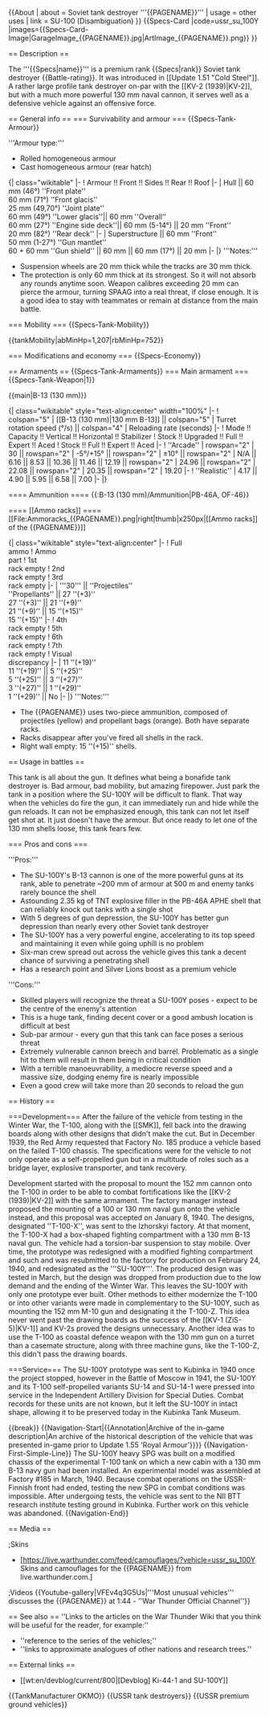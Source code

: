 {{About
| about = Soviet tank destroyer '''{{PAGENAME}}'''
| usage = other uses
| link = SU-100 (Disambiguation)
}}
{{Specs-Card
|code=ussr_su_100Y
|images={{Specs-Card-Image|GarageImage_{{PAGENAME}}.jpg|ArtImage_{{PAGENAME}}.png}}
}}

== Description ==
<!-- ''In the description, the first part should be about the history of the creation and combat usage of the vehicle, as well as its key features. In the second part, tell the reader about the ground vehicle in the game. Insert a screenshot of the vehicle, so that if the novice player does not remember the vehicle by name, he will immediately understand what kind of vehicle the article is talking about.'' -->
The '''{{Specs|name}}''' is a premium rank {{Specs|rank}} Soviet tank destroyer {{Battle-rating}}. It was introduced in [[Update 1.51 "Cold Steel"]]. A rather large profile tank destroyer on-par with the [[KV-2 (1939)|KV-2]], but with a much more powerful 130 mm naval cannon, it serves well as a defensive vehicle against an offensive force.

== General info ==
=== Survivability and armour ===
{{Specs-Tank-Armour}}
<!-- ''Describe armour protection. Note the most well protected and key weak areas. Appreciate the layout of modules as well as the number and location of crew members. Is the level of armour protection sufficient, is the placement of modules helpful for survival in combat? If necessary use a visual template to indicate the most secure and weak zones of the armour.'' -->
'''Armour type:'''

* Rolled homogeneous armour
* Cast homogeneous armour (rear hatch)

{| class="wikitable"
|-
! Armour !! Front !! Sides !! Rear !! Roof
|-
| Hull || 60 mm (46°) ''Front plate'' <br> 60 mm (71°) ''Front glacis'' <br> 25 mm (49,70°) ''Joint plate'' <br> 60 mm (49°) ''Lower glacis''|| 60 mm ''Overall'' <br> 60 mm (27°) ''Engine side deck''|| 60 mm (5-14°) || 20 mm ''Front'' <br> 20 mm (82°) ''Rear deck''
|-
| Superstructure || 60 mm ''Front'' <br> 50 mm (1-27°) ''Gun mantlet'' <br> 60 + 60 mm ''Gun shield'' || 60 mm || 60 mm (17°) || 20 mm
|-
|}
'''Notes:'''

* Suspension wheels are 20 mm thick while the tracks are 30 mm thick.
* The protection is only 60 mm thick at its strongest. So it will not absorb any rounds anytime soon. Weapon calibres exceeding 20 mm can pierce the armour, turning SPAAG into a real threat, if close enough. It is a good idea to stay with teammates or remain at distance from the main battle.

=== Mobility ===
{{Specs-Tank-Mobility}}
<!-- ''Write about the mobility of the ground vehicle. Estimate the specific power and manoeuvrability, as well as the maximum speed forwards and backwards.'' -->

{{tankMobility|abMinHp=1,207|rbMinHp=752}}

=== Modifications and economy ===
{{Specs-Economy}}

== Armaments ==
{{Specs-Tank-Armaments}}
=== Main armament ===
{{Specs-Tank-Weapon|1}}
<!-- ''Give the reader information about the characteristics of the main gun. Assess its effectiveness in a battle based on the reloading speed, ballistics and the power of shells. Do not forget about the flexibility of the fire, that is how quickly the cannon can be aimed at the target, open fire on it and aim at another enemy. Add a link to the main article on the gun: <code><nowiki>{{main|Name of the weapon}}</nowiki></code>. Describe in general terms the ammunition available for the main gun. Give advice on how to use them and how to fill the ammunition storage.'' -->
{{main|B-13 (130 mm)}}

{| class="wikitable" style="text-align:center" width="100%"
|-
! colspan="5" | [[B-13 (130 mm)|130 mm B-13]] || colspan="5" | Turret rotation speed (°/s) || colspan="4" | Reloading rate (seconds)
|-
! Mode !! Capacity !! Vertical !! Horizontal !! Stabilizer
! Stock !! Upgraded !! Full !! Expert !! Aced
! Stock !! Full !! Expert !! Aced
|-
! ''Arcade''
| rowspan="2" | 30 || rowspan="2" | -5°/+15° || rowspan="2" | ±10° || rowspan="2" | N/A || 6.16 || 8.53 || 10.36 || 11.46 || 12.19 || rowspan="2" | 24.96 || rowspan="2" | 22.08 || rowspan="2" | 20.35 || rowspan="2" | 19.20
|-
! ''Realistic''
| 4.17 || 4.90 || 5.95 || 6.58 || 7.00
|-
|}

==== Ammunition ====
{{:B-13 (130 mm)/Ammunition|PB-46A, OF-46}}

==== [[Ammo racks]] ====
[[File:Ammoracks_{{PAGENAME}}.png|right|thumb|x250px|[[Ammo racks]] of the {{PAGENAME}}]]
<!-- '''Last updated: 2.5.1.89''' -->
{| class="wikitable" style="text-align:center"
|-
! Full<br>ammo
! Ammo<br>part
! 1st<br>rack empty
! 2nd<br>rack empty
! 3rd<br>rack empty
|-
| '''30''' || ''Projectiles'' <br> ''Propellants'' || 27&nbsp;''(+3)'' <br> 27&nbsp;''(+3)'' || 21&nbsp;''(+9)'' <br> 21&nbsp;''(+9)'' || 15&nbsp;''(+15)'' <br> 15&nbsp;''(+15)''
|-
! 4th<br>rack empty
! 5th<br>rack empty
! 6th<br>rack empty
! 7th<br>rack empty
! Visual<br>discrepancy
|-
| 11&nbsp;''(+19)'' <br> 11&nbsp;''(+19)'' || 5&nbsp;''(+25)'' <br> 5&nbsp;''(+25)'' || 3&nbsp;''(+27)'' <br> 3&nbsp;''(+27)'' || 1&nbsp;''(+29)'' <br> 1&nbsp;''(+29)'' || No
|-
|}
'''Notes:'''

* The {{PAGENAME}} uses two-piece ammunition, composed of projectiles (yellow) and propellant bags (orange). Both have separate racks.
* Racks disappear after you've fired all shells in the rack.
* Right wall empty: 15&nbsp;''(+15)'' shells.

== Usage in battles ==
<!-- ''Describe the tactics of playing in the vehicle, the features of using vehicles in the team and advice on tactics. Refrain from creating a "guide" - do not impose a single point of view but instead give the reader food for thought. Describe the most dangerous enemies and give recommendations on fighting them. If necessary, note the specifics of the game in different modes (AB, RB, SB).'' -->
This tank is all about the gun. It defines what being a bonafide tank destroyer is. Bad armour, bad mobility, but amazing firepower. Just park the tank in a position where the SU-100Y will be difficult to flank. That way when the vehicles do fire the gun, it can immediately run and hide while the gun reloads. It can not be emphasized enough, this tank can not let itself get shot at. It just doesn't have the armour. But once ready to let one of the 130 mm shells loose, this tank fears few.

=== Pros and cons ===
<!-- ''Summarise and briefly evaluate the vehicle in terms of its characteristics and combat effectiveness. Mark its pros and cons in a bulleted list. Try not to use more than 6 points for each of the characteristics. Avoid using categorical definitions such as "bad", "good" and the like - use substitutions with softer forms such as "inadequate" and "effective".'' -->

'''Pros:'''

* The SU-100Y's B-13 cannon is one of the more powerful guns at its rank, able to penetrate ~200 mm of armour at 500 m and enemy tanks rarely bounce the shell
* Astounding 2.35 kg of TNT explosive filler in the PB-46A APHE shell that can reliably knock out tanks with a single shot
* With 5 degrees of gun depression, the SU-100Y has better gun depression than nearly every other Soviet tank destroyer
* The SU-100Y has a very powerful engine, accelerating to its top speed and maintaining it even while going uphill is no problem
* Six-man crew spread out across the vehicle gives this tank a decent chance of surviving a penetrating shell
* Has a research point and Silver Lions boost as a premium vehicle

'''Cons:'''

* Skilled players will recognize the threat a SU-100Y poses - expect to be the centre of the enemy's attention
* This is a huge tank, finding decent cover or a good ambush location is difficult at best
* Sub-par armour - every gun that this tank can face poses a serious threat
* Extremely vulnerable cannon breech and barrel. Problematic as a single hit to them will result in them being in critical condition
* With a terrible manoeuvrability, a mediocre reverse speed and a massive size, dodging enemy fire is nearly impossible
* Even a good crew will take more than 20 seconds to reload the gun

== History ==
<!-- ''Describe the history of the creation and combat usage of the vehicle in more detail than in the introduction. If the historical reference turns out to be too long, take it to a separate article, taking a link to the article about the vehicle and adding a block "/History" (example: <nowiki>https://wiki.warthunder.com/(Vehicle-name)/History</nowiki>) and add a link to it here using the <code>main</code> template. Be sure to reference text and sources by using <code><nowiki><ref></ref></nowiki></code>, as well as adding them at the end of the article with <code><nowiki><references /></nowiki></code>. This section may also include the vehicle's dev blog entry (if applicable) and the in-game encyclopedia description (under <code><nowiki>=== In-game description ===</nowiki></code>, also if applicable).'' -->
===Development===
After the failure of the vehicle from testing in the Winter War, the T-100, along with the [[SMK]], fell back into the drawing boards along with other designs that didn't make the cut. But in December 1939, the Red Army requested that Factory No. 185 produce a vehicle based on the failed T-100 chassis. The specifications were for the vehicle to not only operate as a self-propelled gun but in a multitude of roles such as a bridge layer, explosive transporter, and tank recovery.

Development started with the proposal to mount the 152 mm cannon onto the T-100 in order to be able to combat fortifications like the [[KV-2 (1939)|KV-2]] with the same armament. The factory manager instead proposed the mounting of a 100 or 130 mm naval gun onto the vehicle instead, and this proposal was accepted on January 8, 1940. The designs, designated ''T-100-X'', was sent to the Izhorskyi factory. At that moment, the T-100-X had a box-shaped fighting compartment with a 130 mm B-13 naval gun. The vehicle had a torsion-bar suspension to stay mobile. Over time, the prototype was redesigned with a modified fighting compartment and such and was resubmitted to the factory for production on February 24, 1940, and redesignated as the '''SU-100Y'''. The produced design was tested in March, but the design was dropped from production due to the low demand and the ending of the Winter War. This leaves the SU-100Y with only one prototype ever built. Other methods to either modernize the T-100 or into other variants were made in complementary to the SU-100Y, such as mounting the 152 mm M-10 gun and designating it the T-100-Z. This idea never went past the drawing boards as the success of the [[KV-1 (ZiS-5)|KV-1]] and KV-2s proved the designs unnecessary. Another idea was to use the T-100 as coastal defence weapon with the 130 mm gun on a turret than a casemate structure, along with three machine guns, like the T-100-Z, this didn't pass the drawing boards.

===Service===
The SU-100Y prototype was sent to Kubinka in 1940 once the project stopped, however in the Battle of Moscow in 1941, the SU-100Y and its T-100 self-propelled variants SU-14 and SU-14-1 were pressed into service in the Independent Artillery Division for Special Duties. Combat records for these units are not known, but it left the SU-100Y in intact shape, allowing it to be preserved today in the Kubinka Tank Museum.

{{break}}
{{Navigation-Start|{{Annotation|Archive of the in-game description|An archive of the historical description of the vehicle that was presented in-game prior to Update 1.55 'Royal Armour'}}}}
{{Navigation-First-Simple-Line}}
The SU-100Y heavy SPG was built on a modified chassis of the experimental T-100 tank on which a new cabin with a 130 mm B-13 navy gun had been installed. An experimental model was assembled at Factory #185 in March, 1940. Because combat operations on the USSR-Finnish front had ended, testing the new SPG in combat conditions was impossible. After undergoing tests, the vehicle was sent to the NII BTT research institute testing ground in Kubinka. Further work on this vehicle was abandoned.
{{Navigation-End}}

== Media ==
<!-- ''Excellent additions to the article would be video guides, screenshots from the game, and photos.'' -->

;Skins
* [https://live.warthunder.com/feed/camouflages/?vehicle=ussr_su_100Y Skins and camouflages for the {{PAGENAME}} from live.warthunder.com.]

;Videos
{{Youtube-gallery|VFEv4q3G5Us|'''Most unusual vehicles''' discusses the {{PAGENAME}} at 1:44 - ''War Thunder Official Channel''}}

== See also ==
''Links to the articles on the War Thunder Wiki that you think will be useful for the reader, for example:''
* ''reference to the series of the vehicles;''
* ''links to approximate analogues of other nations and research trees.''

== External links ==
<!-- ''Paste links to sources and external resources, such as:''
* ''topic on the official game forum;''
* ''other literature.'' -->

* [[wt:en/devblog/current/800|[Devblog] Ki-44-1 and SU-100Y]]

{{TankManufacturer OKMO}}
{{USSR tank destroyers}}
{{USSR premium ground vehicles}}